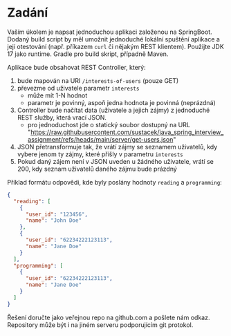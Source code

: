 # Zadání

Vaším úkolem je napsat jednoduchou aplikaci založenou na SpringBoot. Dodaný build script by měl umožnit jednoduché lokální spuštění aplikace a její otestování (např. příkazem `curl` či nějakým REST klientem). Použijte JDK 17 jako runtime. Gradle pro build skript, případně Maven.

Aplikace bude obsahovat REST Controller, který:

1. bude mapován na URI `/interests-of-users` (pouze GET)
2. převezme od uživatele parametr `interests`
   - může mít 1-N hodnot
   - parametr je povinný, aspoň jedna hodnota je povinná (neprázdná)
3. Controller bude načítat data (uživatele a jejich zájmy) z jednoduché REST služby, která vrací JSON.
    - pro jednoduchost jde o statický soubor dostupný na URL "https://raw.githubusercontent.com/sustacek/java_spring_interview_assignment/refs/heads/main/server/get-users.json"
4. JSON přetransformuje tak, že vrátí zájmy se seznamem uživatelů, kdy vybere jenom ty zájmy, které přišly v parametru `interests`
5. Pokud daný zájem není v JSON uveden u žádného uživatele, vrátí se 200, kdy seznam uživatelů daného zájmu bude prázdný

Příklad formátu odpovědi, kde byly poslány hodnoty `reading` a `programming`:

```json
{
  "reading": [
    {
      "user_id": "123456",
      "name": "John Doe"
    },
    {
      "user_id": "62234222123113",
      "name": "Jane Doe"
    }
  ],
  "programming": [
    {
      "user_id": "62234222123113",
      "name": "Jane Doe"
    }
  ]
}
```

Řešení doručte jako veřejnou repo na github.com a pošlete nám odkaz. Repository může být i na jiném serveru podporujícím git protokol.